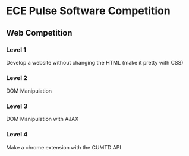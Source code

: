 # ECE Pulse Software Competition

## Web Competition

### Level 1

Develop a website without changing the HTML (make it pretty with CSS)

### Level 2

DOM Manipulation

### Level 3

DOM Manipulation with AJAX

### Level 4

Make a chrome extension with the CUMTD API

